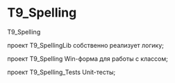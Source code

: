 # T9_Spelling
T9_Spelling

проект T9_SpellingLib собственно реализует логику;

проект T9_Spelling Win-форма для работы с классом;

проект T9_Spelling_Tests Unit-тесты;
